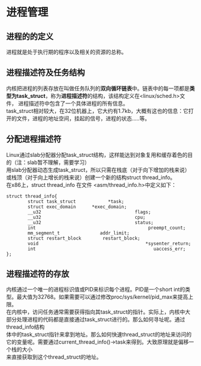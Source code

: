# 进程管理  
## 进程的的定义  
进程就是处于执行期的程序以及相关的资源的总称。  
## 进程描述符及任务结构  
内核把进程的列表存放在叫做任务队列的**双向循环链表**中。链表中的每一项都是**类型为task_struct**，称为**进程描述符**的结构，该结构定义在<linux/sched.h>文件，
进程描述符中包含了一个具体进程的所有信息。  
task_struct相对较大，在32位机器上，它大约有1.7kb，大概有这也的信息：它打开的文件，进程的地址空间，挂起的信号，进程的状态.....等。  
## 分配进程描述符  
Linux通过slab分配器分配task_struct结构，这样能达到对象复用和缓存着色的目的（注：slab暂不理解，需要学习）  
用slab分配器动态生成task_struct，所以只需在栈底（对于向下增加的栈来说）或栈顶（对于向上增长的栈来说）创建一个新的结构struct thread_info。  
在x86上，struct thread_info 在文件 <asm/thread_info.h>中定义如下：
```
struct thread_info{
        struct task_struct            *task;
        struct exec_domain      *exec_domain;  
        __u32                                   flags;
        __u32                                   cpu;
        __u32                                   status;
        int                                          preempt_count;
        mm_segment_t               addr_limit;
        struct restart_block        restart_block;
        void                                        *sysenter_return;
        int                                            uaccess_err;
};
```
## 进程描述符的存放  
内核通过一个唯一的进程标识值或PID来标识每个进程。PID是一个short int的类型。最大值为32768。如果需要可以通过修改proc/sys/kernel/pid_max来提高上限。  
在内核中，访问任务通常需要获得指向其task_struct的指针。实际上，内核中大部分处理进程的代码都是直接通过task_struct进行的。那么如何寻址呢。通过thread_info结构  
体中的task_struct指针来拿到地址。那么如何快速thread_struct的地址来访问的它的变量呢。需要通过current_thread_info()->task来得到。大致原理就是偏移一个栈的大小  
来直接获取到这个thread_struct的地址。
